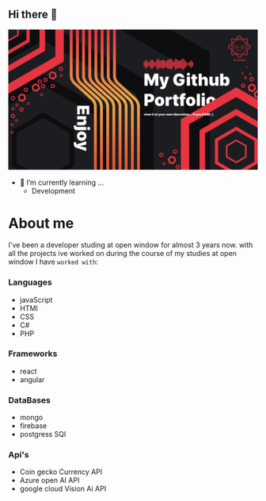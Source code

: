 ## Hi there 👋

<img src="ReadmeAssets\PortfolioImage.jpg">

- 🌱 I’m currently learning ...
    - Development

<!--
**Ungerer221/Ungerer221** is a ✨ _special_ ✨ repository because its `README.md` (this file) appears on your GitHub profile.

Here are some ideas to get you started:

- 🔭 I’m currently working on ...
- 🌱 I’m currently learning ...
- 👯 I’m looking to collaborate on ...
- 🤔 I’m looking for help with ...
- 💬 Ask me about ...
- 📫 How to reach me: ...
- 😄 Pronouns: ...
- ⚡ Fun fact: ...

- Color Pallete
-->
# About me 
I've been a developer studing at open window for almost 3 years now. with all the projects ive worked on during the course of my studies at open window I have `worked with`:

### Languages 
- javaScript
- HTMl
- CSS
- C#
- PHP

### Frameworks
- react
- angular

### DataBases
- mongo
- firebase
- postgress SQl

### Api's
- Coin gecko Currency API
- Azure open AI API 
- google cloud Vision Ai API


